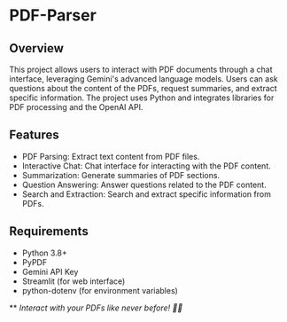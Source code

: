 # PDF-Parser

## Overview
This project allows users to interact with PDF documents through a chat interface, leveraging Gemini's advanced language models. Users can ask questions about the content of the PDFs, request summaries, and extract specific information. The project uses Python and integrates libraries for PDF processing and the OpenAI API.

## Features
- PDF Parsing: Extract text content from PDF files.
- Interactive Chat: Chat interface for interacting with the PDF content.
- Summarization: Generate summaries of PDF sections.
- Question Answering: Answer questions related to the PDF content.
- Search and Extraction: Search and extract specific information from PDFs.

## Requirements
- Python 3.8+
- PyPDF
- Gemini API Key
- Streamlit (for web interface)
- python-dotenv (for environment variables)

**
_Interact with your PDFs like never before! 📄💬_
